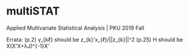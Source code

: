 # multiSTAT
Applied Multivariate Statistical Analysis | PKU 2019 Fall

Errata:
(p.2) γ_{kℓ} should be z_{k}'x_{ℓ}/||z_{k}||^2
(p.25) H should be X(X'X+λJ)^{-1}X'
